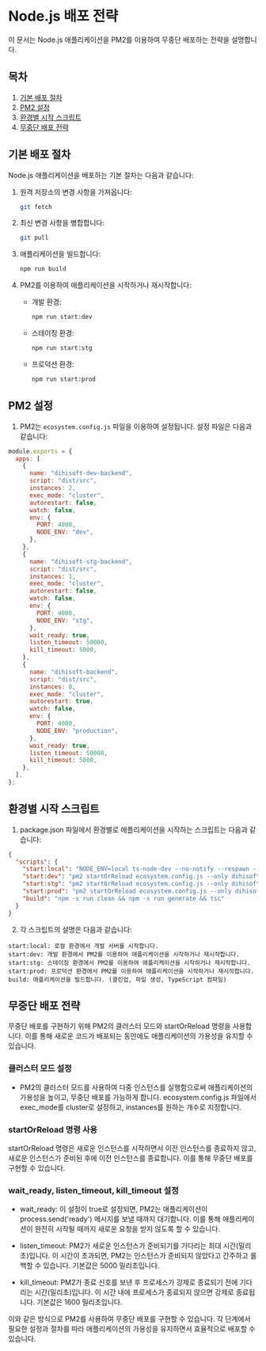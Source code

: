 # Node.js 배포 전략

이 문서는 Node.js 애플리케이션을 PM2를 이용하여 무중단 배포하는 전략을 설명합니다.

## 목차

1. [기본 배포 절차](#기본-배포-절차)
2. [PM2 설정](#pm2-설정)
3. [환경별 시작 스크립트](#환경별-시작-스크립트)
4. [무중단 배포 전략](#무중단-배포-전략)

## 기본 배포 절차

Node.js 애플리케이션을 배포하는 기본 절차는 다음과 같습니다:

1. 원격 저장소의 변경 사항을 가져옵니다:

   ```bash
   git fetch
   ```

2. 최신 변경 사항을 병합합니다:

   ```bash
   git pull
   ```

3. 애플리케이션을 빌드합니다:

   ```bash
   npm run build
   ```

4. PM2를 이용하여 애플리케이션을 시작하거나 재시작합니다:
   - 개발 환경:
     ```bash
     npm run start:dev
     ```
   - 스테이징 환경:
     ```bash
     npm run start:stg
     ```
   - 프로덕션 환경:
     ```bash
     npm run start:prod
     ```

## PM2 설정

1. PM2는 `ecosystem.config.js` 파일을 이용하여 설정됩니다. 설정 파일은 다음과 같습니다:

```javascript
module.exports = {
  apps: [
    {
      name: "dihisoft-dev-backend",
      script: "dist/src",
      instances: 2,
      exec_mode: "cluster",
      autorestart: false,
      watch: false,
      env: {
        PORT: 4000,
        NODE_ENV: "dev",
      },
    },
    {
      name: "dihisoft-stg-backend",
      script: "dist/src",
      instances: 1,
      exec_mode: "cluster",
      autorestart: false,
      watch: false,
      env: {
        PORT: 4000,
        NODE_ENV: "stg",
      },
      wait_ready: true,
      listen_timeout: 50000,
      kill_timeout: 5000,
    },
    {
      name: "dihisoft-backend",
      script: "dist/src",
      instances: 0,
      exec_mode: "cluster",
      autorestart: true,
      watch: false,
      env: {
        PORT: 4000,
        NODE_ENV: "production",
      },
      wait_ready: true,
      listen_timeout: 50000,
      kill_timeout: 5000,
    },
  ],
};
```

## 환경별 시작 스크립트

1. package.json 파일에서 환경별로 애플리케이션을 시작하는 스크립트는 다음과 같습니다:

```json
{
  "scripts": {
    "start:local": "NODE_ENV=local ts-node-dev --no-notify --respawn --transpile-only src/index.ts",
    "start:dev": "pm2 startOrReload ecosystem.config.js --only dihisoft-dev-backend --update-env",
    "start:stg": "pm2 startOrReload ecosystem.config.js --only dihisoft-stg-backend --update-env",
    "start:prod": "pm2 startOrReload ecosystem.config.js --only dihisoft-backend --update-env",
    "build": "npm -s run clean && npm -s run generate && tsc"
  }
}
```

2. 각 스크립트의 설명은 다음과 같습니다:

```
start:local: 로컬 환경에서 개발 서버를 시작합니다.
start:dev: 개발 환경에서 PM2를 이용하여 애플리케이션을 시작하거나 재시작합니다.
start:stg: 스테이징 환경에서 PM2를 이용하여 애플리케이션을 시작하거나 재시작합니다.
start:prod: 프로덕션 환경에서 PM2를 이용하여 애플리케이션을 시작하거나 재시작합니다.
build: 애플리케이션을 빌드합니다. (클린업, 파일 생성, TypeScript 컴파일)
```

## 무중단 배포 전략

무중단 배포를 구현하기 위해 PM2의 클러스터 모드와 startOrReload 명령을 사용합니다. 이를 통해 새로운 코드가 배포되는 동안에도 애플리케이션의 가용성을 유지할 수 있습니다.

### 클러스터 모드 설정

- PM2의 클러스터 모드를 사용하여 다중 인스턴스를 실행함으로써 애플리케이션의 가용성을 높이고, 무중단 배포를 가능하게 합니다. ecosystem.config.js 파일에서 exec_mode를 cluster로 설정하고, instances를 원하는 개수로 지정합니다.

### startOrReload 명령 사용

startOrReload 명령은 새로운 인스턴스를 시작하면서 이전 인스턴스를 종료하지 않고, 새로운 인스턴스가 준비된 후에 이전 인스턴스를 종료합니다. 이를 통해 무중단 배포를 구현할 수 있습니다.

### wait_ready, listen_timeout, kill_timeout 설정

- wait_ready: 이 설정이 true로 설정되면, PM2는 애플리케이션이 process.send('ready') 메시지를 보낼 때까지 대기합니다. 이를 통해 애플리케이션이 완전히 시작될 때까지 새로운 요청을 받지 않도록 할 수 있습니다.

- listen_timeout: PM2가 새로운 인스턴스가 준비되기를 기다리는 최대 시간(밀리초)입니다. 이 시간이 초과되면, PM2는 인스턴스가 준비되지 않았다고 간주하고 롤백할 수 있습니다. 기본값은 5000 밀리초입니다.

- kill_timeout: PM2가 종료 신호를 보낸 후 프로세스가 강제로 종료되기 전에 기다리는 시간(밀리초)입니다. 이 시간 내에 프로세스가 종료되지 않으면 강제로 종료됩니다. 기본값은 1600 밀리초입니다.

이와 같은 방식으로 PM2를 사용하여 무중단 배포를 구현할 수 있습니다. 각 단계에서 필요한 설정과 절차를 따라 애플리케이션의 가용성을 유지하면서 효율적으로 배포할 수 있습니다.
